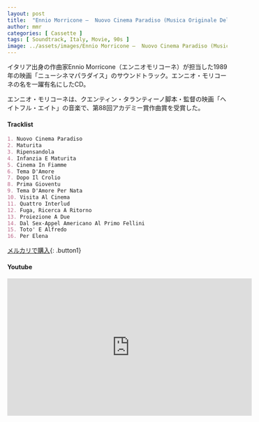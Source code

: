 ```yaml
---
layout: post
title:  "Ennio Morricone –  Nuovo Cinema Paradiso (Musica Originale Del Film)"
author: mmr
categories: [ Cassette ]
tags: [ Soundtrack, Italy, Movie, 90s ]
image: ../assets/images/Ennio Morricone –  Nuovo Cinema Paradiso (Musica Originale Del Film).jpg
---
```


イタリア出身の作曲家Ennio Morricone（エンニオモリコーネ）が担当した1989年の映画「ニューシネマパラダイス」のサウンドトラック。エンニオ・モリコーネの名を一躍有名にしたCD。

エンニオ・モリコーネは、クエンティン・タランティーノ脚本・監督の映画「ヘイトフル・エイト」の音楽で、第88回アカデミー賞作曲賞を受賞した。

#### Tracklist
```md
1. Nuovo Cinema Paradiso
2. Maturita
3. Ripensandola
4. Infanzia E Maturita
5. Cinema In Fiamme
6. Tema D'Amore
7. Dopo Il Crolio
8. Prima Gioventu
9. Tema D'Amore Per Nata
10. Visita Al Cinema
11. Quattro Interlud
12. Fuga, Ricerca A Ritorno
13. Proiezione A Due
14. Dal Sex-Appel Americano Al Primo Fellini
15. Toto' E Alfredo
16. Per Elena
```

[メルカリで購入](https://jp.mercari.com/item/m12330738876?afid=6142608987){: .button1}

#### Youtube 
<iframe width="560" height="315" src="https://www.youtube.com/embed/qMgTCtSxOHE?si=9YjFz0Zd7nVwja81" title="YouTube video player" frameborder="0" allow="accelerometer; autoplay; clipboard-write; encrypted-media; gyroscope; picture-in-picture; web-share" referrerpolicy="strict-origin-when-cross-origin" allowfullscreen></iframe>